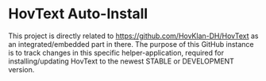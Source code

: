 # HovText Auto-Install

This project is directly related to https://github.com/HovKlan-DH/HovText as an integrated/embedded part in there. The purpose of this GitHub instance is to track changes in this specific helper-application, required for installing/updating HovText to the newest STABLE or DEVELOPMENT version.
